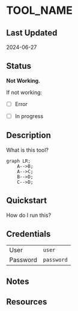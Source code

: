 # TOOL_NAME

## Last Updated

2024-06-27

## Status

**Not Working.**

If not working:

- [ ] Error

- [ ] In progress

## Description

What is this tool?

```mermaid
graph LR;
    A-->B;
    A-->C;
    B-->D;
    C-->D;

```

## Quickstart

How do I run this?

## Credentials

|          |            |
| -------- | ---------- |
| User     | `user`     |
| Password | `password` |

## Notes

## Resources
